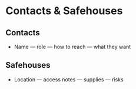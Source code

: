 # Contacts & Safehouses

## Contacts
- Name — role — how to reach — what they want

## Safehouses
- Location — access notes — supplies — risks
